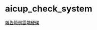 # aicup_check_system

[報告範例雲端硬碟](https://drive.google.com/drive/folders/1Otg8Uc_opVlJOTuimnTqodoYCq2uXTq7?usp=sharing)

